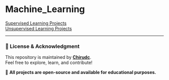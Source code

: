 # Machine_Learning

[Supervised Learning Projects](https://github.com/Chirudc/Machine_Learning/tree/main/Supervised%20Learning)  
[Unsupervised Learning Projects](https://github.com/Chirudc/Machine_Learning/tree/main/Unsupervised%20Learning/Cluistering_Analysis_Project_Using_K-Means_and_PCA)  

---

### 📜 License & Acknowledgment  
This repository is maintained by **[Chirudc](https://github.com/Chirudc)**.  
Feel free to explore, learn, and contribute!  

📌 **All projects are open-source and available for educational purposes.**  
